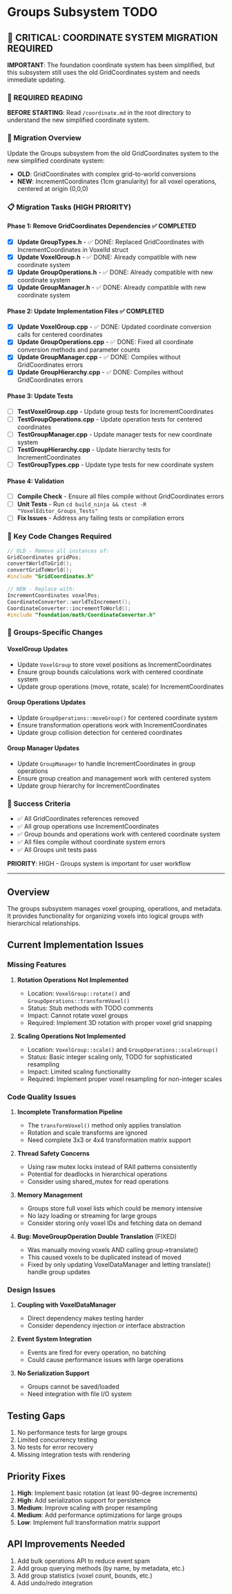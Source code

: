 # Groups Subsystem TODO

## 🚨 CRITICAL: COORDINATE SYSTEM MIGRATION REQUIRED

**IMPORTANT**: The foundation coordinate system has been simplified, but this subsystem still uses the old GridCoordinates system and needs immediate updating.

### 📖 REQUIRED READING
**BEFORE STARTING**: Read `/coordinate.md` in the root directory to understand the new simplified coordinate system.

### 🎯 Migration Overview
Update the Groups subsystem from the old GridCoordinates system to the new simplified coordinate system:
- **OLD**: GridCoordinates with complex grid-to-world conversions
- **NEW**: IncrementCoordinates (1cm granularity) for all voxel operations, centered at origin (0,0,0)

### 📋 Migration Tasks (HIGH PRIORITY)

#### Phase 1: Remove GridCoordinates Dependencies ✅ COMPLETED
- [x] **Update GroupTypes.h** - ✅ DONE: Replaced GridCoordinates with IncrementCoordinates in VoxelId struct
- [x] **Update VoxelGroup.h** - ✅ DONE: Already compatible with new coordinate system
- [x] **Update GroupOperations.h** - ✅ DONE: Already compatible with new coordinate system
- [x] **Update GroupManager.h** - ✅ DONE: Already compatible with new coordinate system

#### Phase 2: Update Implementation Files ✅ COMPLETED
- [x] **Update VoxelGroup.cpp** - ✅ DONE: Updated coordinate conversion calls for centered coordinates
- [x] **Update GroupOperations.cpp** - ✅ DONE: Fixed all coordinate conversion methods and parameter counts
- [x] **Update GroupManager.cpp** - ✅ DONE: Compiles without GridCoordinates errors
- [x] **Update GroupHierarchy.cpp** - ✅ DONE: Compiles without GridCoordinates errors

#### Phase 3: Update Tests
- [ ] **TestVoxelGroup.cpp** - Update group tests for IncrementCoordinates
- [ ] **TestGroupOperations.cpp** - Update operation tests for centered coordinates
- [ ] **TestGroupManager.cpp** - Update manager tests for new coordinate system
- [ ] **TestGroupHierarchy.cpp** - Update hierarchy tests for IncrementCoordinates
- [ ] **TestGroupTypes.cpp** - Update type tests for new coordinate system

#### Phase 4: Validation
- [ ] **Compile Check** - Ensure all files compile without GridCoordinates errors
- [ ] **Unit Tests** - Run `cd build_ninja && ctest -R "VoxelEditor_Groups_Tests"`
- [ ] **Fix Issues** - Address any failing tests or compilation errors

### 🔧 Key Code Changes Required

```cpp
// OLD - Remove all instances of:
GridCoordinates gridPos;
convertWorldToGrid();
convertGridToWorld();
#include "GridCoordinates.h"

// NEW - Replace with:
IncrementCoordinates voxelPos;
CoordinateConverter::worldToIncrement();
CoordinateConverter::incrementToWorld();
#include "foundation/math/CoordinateConverter.h"
```

### 🎯 Groups-Specific Changes

#### VoxelGroup Updates
- Update `VoxelGroup` to store voxel positions as IncrementCoordinates
- Ensure group bounds calculations work with centered coordinate system
- Update group operations (move, rotate, scale) for IncrementCoordinates

#### Group Operations Updates
- Update `GroupOperations::moveGroup()` for centered coordinate system
- Ensure transformation operations work with IncrementCoordinates
- Update group collision detection for centered coordinates

#### Group Manager Updates
- Update `GroupManager` to handle IncrementCoordinates in group operations
- Ensure group creation and management work with centered system
- Update group hierarchy for IncrementCoordinates

### 🎯 Success Criteria
- ✅ All GridCoordinates references removed
- ✅ All group operations use IncrementCoordinates
- ✅ Group bounds and operations work with centered coordinate system
- ✅ All files compile without coordinate system errors
- ✅ All Groups unit tests pass

**PRIORITY**: HIGH - Groups system is important for user workflow

---

## Overview
The groups subsystem manages voxel grouping, operations, and metadata. It provides functionality for organizing voxels into logical groups with hierarchical relationships.

## Current Implementation Issues

### Missing Features
1. **Rotation Operations Not Implemented**
   - Location: `VoxelGroup::rotate()` and `GroupOperations::transformVoxel()`
   - Status: Stub methods with TODO comments
   - Impact: Cannot rotate voxel groups
   - Required: Implement 3D rotation with proper voxel grid snapping

2. **Scaling Operations Not Implemented**  
   - Location: `VoxelGroup::scale()` and `GroupOperations::scaleGroup()`
   - Status: Basic integer scaling only, TODO for sophisticated resampling
   - Impact: Limited scaling functionality
   - Required: Implement proper voxel resampling for non-integer scales

### Code Quality Issues
1. **Incomplete Transformation Pipeline**
   - The `transformVoxel()` method only applies translation
   - Rotation and scale transforms are ignored
   - Need complete 3x3 or 4x4 transformation matrix support

2. **Thread Safety Concerns**
   - Using raw mutex locks instead of RAII patterns consistently
   - Potential for deadlocks in hierarchical operations
   - Consider using shared_mutex for read operations

3. **Memory Management**
   - Groups store full voxel lists which could be memory intensive
   - No lazy loading or streaming for large groups
   - Consider storing only voxel IDs and fetching data on demand

4. **Bug: MoveGroupOperation Double Translation** (FIXED)
   - Was manually moving voxels AND calling group->translate()
   - This caused voxels to be duplicated instead of moved
   - Fixed by only updating VoxelDataManager and letting translate() handle group updates

### Design Issues
1. **Coupling with VoxelDataManager**
   - Direct dependency makes testing harder
   - Consider dependency injection or interface abstraction

2. **Event System Integration**
   - Events are fired for every operation, no batching
   - Could cause performance issues with large operations

3. **No Serialization Support**
   - Groups cannot be saved/loaded
   - Need integration with file I/O system

## Testing Gaps
1. No performance tests for large groups
2. Limited concurrency testing
3. No tests for error recovery
4. Missing integration tests with rendering

## Priority Fixes
1. **High**: Implement basic rotation (at least 90-degree increments)
2. **High**: Add serialization support for persistence  
3. **Medium**: Improve scaling with proper resampling
4. **Medium**: Add performance optimizations for large groups
5. **Low**: Implement full transformation matrix support

## API Improvements Needed
1. Add bulk operations API to reduce event spam
2. Add group querying methods (by name, by metadata, etc.)
3. Add group statistics (voxel count, bounds, etc.)
4. Add undo/redo integration